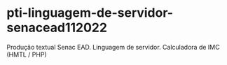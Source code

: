 # pti-linguagem-de-servidor-senacead112022
Produção textual Senac EAD. Linguagem de servidor. Calculadora de IMC (HMTL / PHP)
